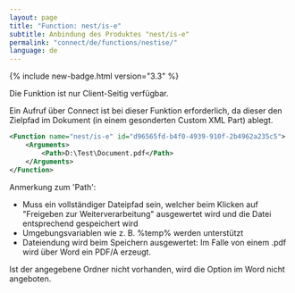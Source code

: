 ```yaml
---
layout: page
title: "Function: nest/is-e"
subtitle: Anbindung des Produktes "nest/is-e"
permalink: "connect/de/functions/nestise/"
language: de
---
```


{% include new-badge.html version="3.3" %}

Die Funktion ist nur Client-Seitig verfügbar.

Ein Aufruf über Connect ist bei dieser Funktion erforderlich, da dieser den Zielpfad im Dokument (in einem gesonderten Custom XML Part) ablegt.

```xml
<Function name="nest/is-e" id="d96565fd-b4f0-4939-910f-2b4962a235c5">
    <Arguments>
        <Path>D:\Test\Document.pdf</Path>
    </Arguments>
</Function>
```

Anmerkung zum 'Path':

* Muss ein vollständiger Dateipfad sein, welcher beim Klicken auf "Freigeben zur Weiterverarbeitung" ausgewertet wird und die Datei entsprechend gespeichert wird 
* Umgebungsvariablen wie z. B. %temp% werden unterstützt
* Dateiendung wird beim Speichern ausgewertet: Im Falle von einem .pdf wird über Word ein PDF/A erzeugt.

Ist der angegebene Ordner nicht vorhanden, wird die Option im Word nicht angeboten.

